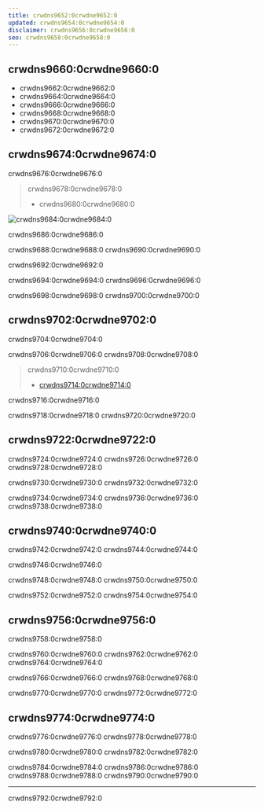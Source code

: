 ```yaml
---
title: crwdns9652:0crwdne9652:0
updated: crwdns9654:0crwdne9654:0
disclaimer: crwdns9656:0crwdne9656:0
seo: crwdns9658:0crwdne9658:0
---
```


## crwdns9660:0crwdne9660:0

- crwdns9662:0crwdne9662:0
- crwdns9664:0crwdne9664:0
- crwdns9666:0crwdne9666:0
- crwdns9668:0crwdne9668:0
- crwdns9670:0crwdne9670:0
- crwdns9672:0crwdne9672:0

## crwdns9674:0crwdne9674:0

crwdns9676:0crwdne9676:0

> crwdns9678:0crwdne9678:0
> 
> - crwdns9680:0crwdne9680:0

![crwdns9684:0crwdne9684:0](crwdns9682:0crwdne9682:0)

crwdns9686:0crwdne9686:0

crwdns9688:0crwdne9688:0 crwdns9690:0crwdne9690:0

crwdns9692:0crwdne9692:0

crwdns9694:0crwdne9694:0 crwdns9696:0crwdne9696:0

crwdns9698:0crwdne9698:0 crwdns9700:0crwdne9700:0

## crwdns9702:0crwdne9702:0

crwdns9704:0crwdne9704:0

crwdns9706:0crwdne9706:0 crwdns9708:0crwdne9708:0

> crwdns9710:0crwdne9710:0
> 
> - [crwdns9714:0crwdne9714:0](crwdns9712:0crwdne9712:0)

crwdns9716:0crwdne9716:0

crwdns9718:0crwdne9718:0 crwdns9720:0crwdne9720:0

## crwdns9722:0crwdne9722:0

crwdns9724:0crwdne9724:0 crwdns9726:0crwdne9726:0 crwdns9728:0crwdne9728:0

crwdns9730:0crwdne9730:0 crwdns9732:0crwdne9732:0

crwdns9734:0crwdne9734:0 crwdns9736:0crwdne9736:0 crwdns9738:0crwdne9738:0

## crwdns9740:0crwdne9740:0

crwdns9742:0crwdne9742:0 crwdns9744:0crwdne9744:0

crwdns9746:0crwdne9746:0

crwdns9748:0crwdne9748:0 crwdns9750:0crwdne9750:0

crwdns9752:0crwdne9752:0 crwdns9754:0crwdne9754:0

## crwdns9756:0crwdne9756:0

crwdns9758:0crwdne9758:0

crwdns9760:0crwdne9760:0 crwdns9762:0crwdne9762:0 crwdns9764:0crwdne9764:0

crwdns9766:0crwdne9766:0 crwdns9768:0crwdne9768:0

crwdns9770:0crwdne9770:0 crwdns9772:0crwdne9772:0

## crwdns9774:0crwdne9774:0

crwdns9776:0crwdne9776:0 crwdns9778:0crwdne9778:0

crwdns9780:0crwdne9780:0 crwdns9782:0crwdne9782:0

crwdns9784:0crwdne9784:0 crwdns9786:0crwdne9786:0 crwdns9788:0crwdne9788:0 crwdns9790:0crwdne9790:0

---

crwdns9792:0crwdne9792:0
